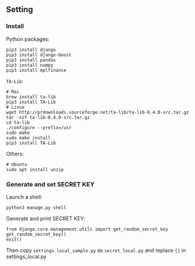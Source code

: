 ## Setting
### Install
Python packages:
```
pip3 install django
pip3 install django-boost
pip3 install pandas
pip3 install numpy
pip3 install mplfinance
```
`TA-Lib`:
```
# Mac
brew install ta-lib
pip3 install TA-Lib
# Linux
wget http://prdownloads.sourceforge.net/ta-lib/ta-lib-0.4.0-src.tar.gz
tar -xzf ta-lib-0.4.0-src.tar.gz
cd ta-lib
./configure --prefix=/usr
sudo make
sudo make install
pip3 install TA-Lib
```
Others:
```
# Ubuntu
sudo apt install unzip
```

### Generate and set SECRET KEY
Launch a shell:
```
python3 manage.py shell
```
Generate and print SECRET KEY:
```
from django.core.management.utils import get_random_secret_key
get_random_secret_key()
exit()
```
Then copy `settings_local_sample.py` as `secret_local.py` and replace `{}` in settings_local.py




